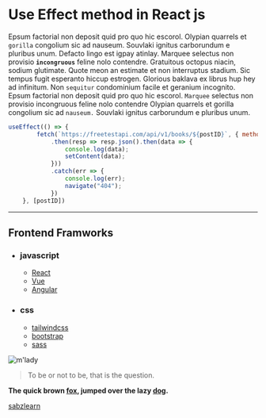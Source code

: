 # Use Effect method in React js
Epsum factorial non deposit quid pro quo hic escorol. Olypian quarrels et `gorilla` congolium sic ad nauseum. Souvlaki ignitus carborundum e pluribus unum. Defacto lingo est igpay atinlay. Marquee selectus non provisio **` incongruous `** feline nolo contendre. Gratuitous octopus niacin, sodium glutimate. Quote meon an estimate et non interruptus stadium. Sic tempus fugit esperanto hiccup estrogen. Glorious baklava ex librus hup hey ad infinitum. Non `sequitur` condominium facile et geranium incognito. Epsum factorial non deposit quid pro quo hic escorol. `Marquee` selectus non provisio incongruous feline nolo contendre Olypian quarrels et gorilla congolium sic ad `nauseum.` Souvlaki ignitus carborundum e pluribus unum.

```javascript
useEffect(() => {
        fetch(`https://freetestapi.com/api/v1/books/${postID}`, { method: "GET" })
            .then(resp => resp.json().then(data => {
                console.log(data);
                setContent(data);
            }))
            .catch(err => {
                console.log(err);
                navigate("404");
            })
    }, [postID])
```
---
##  Frontend Framworks

- ### javascript
    - [React](https://legacy.reactjs.org/docs/getting-started.html)
    - [Vue](https://vuejs.org/)
    - [Angular](https://angular.dev/)

- ### css
    - [tailwindcss](https://tailwindcss.com/)
    - [bootstrap](https://getbootstrap.com/)
    - [sass](https://sass-lang.com/)

![m'lady](https://i.imgur.com/v8IVDka.jpg)
 
> To be or not to be, that is the question.


**The quick brown [fox][1], jumped over the lazy [dog][2].**

[sabzlearn][3]
 
[1]: https://en.wikipedia.org/wiki/Fox "Wikipedia: Fox"
[2]: https://en.wikipedia.org/wiki/Dog "Wikipedia: Dog"
[3]: https://google.com/ "google.com"
